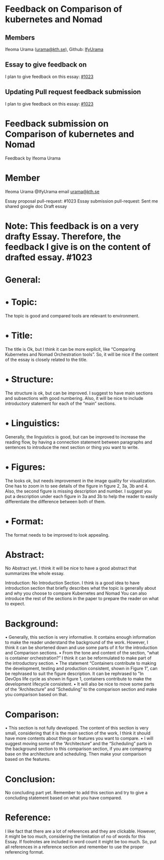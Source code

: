 # Feedback on Comparison of kubernetes and Nomad #

## Members ##
Ifeoma Urama (urama@kth.se), Github: [IfyUrama](https://github.com/IfyUrama)


## Essay to give feedback on ##
I plan to give feedback on this essay: [#1023](https://github.com/KTH/devops-course/pull/1023)

## Updating Pull request feedback submission 

I plan to give feedback on this essay: [#1023](https://github.com/KTH/devops-course/pull/1023)


# Feedback submission on Comparison of kubernetes and Nomad #

 Feedback by Ifeoma Urama
# Member #
Ifeoma Urama @IfyUrama email urama@kth.se

Essay proposal pull-request: #1023
Essay submission pull-request: Sent me shared google doc Draft essay

# Note: This feedback is on a very drafty Essay. Therefore, the feedback I give is on the content of drafted essay. #1023

# General:
# • Topic: 
The topic is good and compared tools are relevant to environment.
# • Title: 
The title is Ok, but I think it can be more explicit, like “Comparing Kubernetes and Nomad Orchestration tools”. So, it will be nice if the content of the essay is closely related to the title.
# • Structure: 
The structure is ok, but can be improved. I suggest to have main sections and subsections with good numbering. Also, it will be nice to include introductory statement for each of the “main” sections.
# • Linguistics:
Generally, the linguistics is good, but can be improved to increase the reading flow, by having a connection statement between paragraphs and sentences to introduce the next section or thing you want to write.
# • Figures:
The looks ok, but needs improvement in the image quality for visualization. One has to zoom in to see details of the figure in figure 2, 3a, 3b and 4. Also, the second figure is missing description and number.
I suggest you put a description under each figure in 3a and 3b to help the reader to easily differentiate the difference between both of them.
# • Format:
The format needs to be improved to look appealing.

# Abstract:
No Abstract yet. I think it will be nice to have a good abstract that summarizes the whole essay.

Introduction:
No Introduction Section. I think is a good idea to have introduction section that briefly describes what the topic is generally about and why you choose to compare Kubernetes and Nomad You can also introduce the rest of the sections in the paper to prepare the reader on what to expect.

# Background:
• Generally, this section is very informative. It contains enough information to make the reader understand the background of the work. However, I think it can be shortened down and use some parts of it for the introduction and Comparison sections.
• From the tone and content of the section, “what is container orchestration?” I think it can be reformulated to make part of the introductory section.
• The statement “Containers contribute to making the development, testing and production consistent, shown in Figure 1”, can be rephrased to suit the figure description. It can be rephrased to "In DevOps life cycle as shown in figure 1, containers contribute to make the development lifecycle consistent.
• It will also be nice to move some parts of the “Architecture” and “Scheduling” to the comparison section and make you comparison based on that.

# Comparison:
• This section is not fully developed. The content of this section is very small, considering that it is the main section of the work, I think it should have more contents about things or features you want to compare.
• I will suggest moving some of the “Architecture” and the “Scheduling” parts in the background section to this comparison section, if you are comparing base on the architecture and scheduling. Then make your comparison based on the features.

# Conclusion:
No concluding part yet. Remember to add this section and try to give a concluding statement based on what you have compared.

# Reference:
I like fact that there are a lot of references and they are clickable. However, it might be too much, considering the limitation of no of words for this Essay.
If footnotes are included in word count it might be too much. So, put all references in a reference section and remember to use the proper referencing format.
